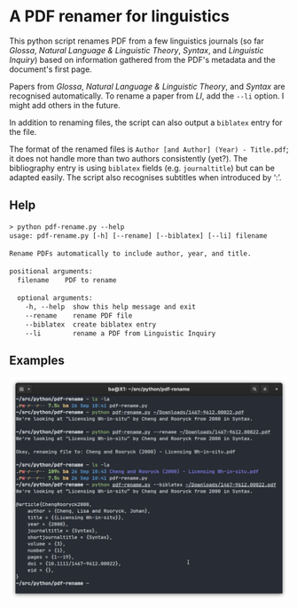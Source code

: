 # A PDF renamer for linguistics

This python script renames PDF from a few linguistics journals (so far
*Glossa*, *Natural Language & Linguistic Theory*, *Syntax*, and *Linguistic
Inquiry*) based on information gathered from the PDF's metadata and the
document's first page.

Papers from *Glossa*, *Natural Language & Linguistic Theory*, and *Syntax* are
recognised automatically. To rename a paper from *LI*, add the `--li` option.
I might add others in the future.

In addition to renaming files, the script can also output a `biblatex` entry
for the file.

The format of the renamed files is `Author [and Author] (Year) - Title.pdf`; it
does not handle more than two authors consistently (yet?). The bibliography
entry is using `biblatex` fields (e.g. `journaltitle`) but can be adapted
easily. The script also recognises subtitles when introduced by ‘:’.

## Help

```
> python pdf-rename.py --help
usage: pdf-rename.py [-h] [--rename] [--biblatex] [--li] filename

Rename PDFs automatically to include author, year, and title.

positional arguments:
  filename    PDF to rename

  optional arguments:
    -h, --help  show this help message and exit
    --rename    rename PDF file
    --biblatex  create biblatex entry
    --li        rename a PDF from Linguistic Inquiry
```

## Examples

![Examples of pdf-rename.py](./img/pdf-renamev1.png)
